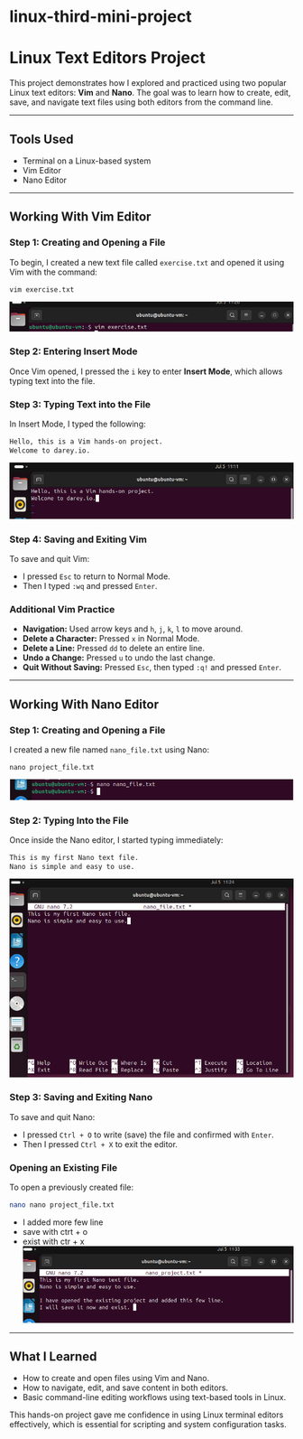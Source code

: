 # linux-third-mini-project

# Linux Text Editors Project

This project demonstrates how I explored and practiced using two popular Linux text editors: **Vim** and **Nano**. The goal was to learn how to create, edit, save, and navigate text files using both editors from the command line.

---

## Tools Used
- Terminal on a Linux-based system
- Vim Editor
- Nano Editor

---

##  Working With Vim Editor

### Step 1: Creating and Opening a File
To begin, I created a new text file called `exercise.txt` and opened it using Vim with the command:
```
vim exercise.txt
```
![](https://github.com/adaezeokoduwa/linux-third-mini-project/blob/main/images/VIM11.png?raw=true)
### Step 2: Entering Insert Mode
Once Vim opened, I pressed the `i` key to enter **Insert Mode**, which allows typing text into the file.

### Step 3: Typing Text into the File
In Insert Mode, I typed the following:
```
Hello, this is a Vim hands-on project.
Welcome to darey.io.
```
![](https://github.com/adaezeokoduwa/linux-third-mini-project/blob/main/images/VIM1.png?raw=true)

### Step 4: Saving and Exiting Vim
To save and quit Vim:
- I pressed `Esc` to return to Normal Mode.
- Then I typed `:wq` and pressed `Enter`.

### Additional Vim Practice
- **Navigation:** Used arrow keys and `h`, `j`, `k`, `l` to move around.
- **Delete a Character:** Pressed `x` in Normal Mode.
- **Delete a Line:** Pressed `dd` to delete an entire line.
- **Undo a Change:** Pressed `u` to undo the last change.
- **Quit Without Saving:** Pressed `Esc`, then typed `:q!` and pressed `Enter`.

---

## Working With Nano Editor

### Step 1: Creating and Opening a File
I created a new file named `nano_file.txt` using Nano:
```
nano project_file.txt
```
![](https://github.com/adaezeokoduwa/linux-third-mini-project/blob/main/images/nano11.png?raw=true)
### Step 2: Typing Into the File
Once inside the Nano editor, I started typing immediately:
```
This is my first Nano text file.
Nano is simple and easy to use.
```
![](https://github.com/adaezeokoduwa/linux-third-mini-project/blob/main/images/nano1.png?raw=true)

### Step 3: Saving and Exiting Nano
To save and quit Nano:
- I pressed `Ctrl + O` to write (save) the file and confirmed with `Enter`.
- Then I pressed `Ctrl + X` to exit the editor.

### Opening an Existing File
To open a previously created file:
```bash
nano nano project_file.txt
```
- I added more few line
- save with ctrt + o
- exist with ctr + x
![](https://github.com/adaezeokoduwa/linux-third-mini-project/blob/main/images/nano111.png?raw=true)
---

## What I Learned
- How to create and open files using Vim and Nano.
- How to navigate, edit, and save content in both editors.
- Basic command-line editing workflows using text-based tools in Linux.

This hands-on project gave me confidence in using Linux terminal editors effectively, which is essential for scripting and system configuration tasks.
